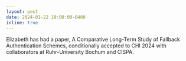 ```yaml
---
layout: post
date: 2024-01-22 19:00:00-0400
inline: true
---
```


Elizabeth has had a paper, A Comparative Long-Term Study of Fallback Authentication Schemes, conditionally accepted to CHI 2024 with collaborators at Ruhr-University Bochum and CISPA.